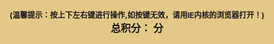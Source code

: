 <!DOCTYPE html PUBLIC "-//W3C//DTD XHTML 1.0 Transitional//EN" "http://www.w3.org/TR/xhtml1/DTD/xhtml1-transitional.dtd">
<html xmlns="http://www.w3.org/1999/xhtml">
<head>
<meta http-equiv="Content-Type" content="text/html; charset=utf-8" />
<title>2048</title>
<style>
body{text-align:center;font-size:36px;font-weight:bold;}
table{margin:0px auto;margin-top:100px;border-radius:10px;}
td{width:80px;height:80px;border-radius:10px;}
span{color:#FF0000;font-size:36px;}
</style>
<script>
window.onload=function (){
	var result=false,ys=true;
	function GetRandom(Min,Max){
		return Min+Math.round((Max-Min)*Math.random());
	}
	function RandomNum(){
		var num=GetRandom(1,16);
		if(document.getElementById(num).innerHTML==""){
			document.getElementById(num).innerHTML=GetRandom(1,2)*2;	
		}else{
		 	RandomNum();
		}
	}
	//初始化数据
	function Initail(){
		var tab=document.getElementById("tab");
		var text="";
		var id=1;
		for(var i=1;i<5;i++){
			//text+="<tr>";
			for(var j=i;j<=i+12;j+=4){
				text+="<td id="+id+"></td>";
				id++;
			}
			text+="</tr>"
		}
		tab.innerHTML=text;
		for(var i=0;i<2;i++){
			RandomNum();
		}	
		Result();
	}
	//上
	function Top(){
		for(var i=1;i<5;i++){
			ys=true;
			for(var j=i;j<=i+12;j+=4){
				for(var x=j;x>4;x-=4){
					var test1=document.getElementById(x-4);
					var test2=document.getElementById(x);
					Change(test1,test2);
				}
			}
		}
	}
	//下
	function But(){
		for(var i=1;i<5;i++){
			ys=true;
			for(var j=i+12;j>=i;j-=4){
				for(var x=j;x<13;x+=4){
					var test1=document.getElementById(x+4);
					var test2=document.getElementById(x);
					Change(test1,test2);
				}
			}
		}
	}
	//左
	function Left(){
		for(var i=1;i<=13;i+=4){
			ys=true;
			for(var j=i;j<=i+3;j+=1){
				for(var x=j;x>i;x-=1){
					var test1=document.getElementById(x-1);
					var test2=document.getElementById(x);
					Change(test1,test2);
				}
			}
		}
	}
	//右
	function Right(){
		for(var i=1;i<=13;i+=4){
			ys=true;
			for(var j=i+4;j>=i;j-=1){
				for(var x=j;x<i+3;x+=1){
					var test1=document.getElementById(x+1);
					var test2=document.getElementById(x);
					Change(test1,test2);
				}
			}
		}
	}
	//点击键盘事件
	document.onkeydown=function(ev){ 
		var event=ev||event;
		result=false;

		if(event.keyCode==37) Left();
		if(event.keyCode==38) Top();
		if(event.keyCode==39) Right();
		if(event.keyCode==40) But();
		if(result) RandomNum();
		Result();
	}
	//位置改变并合并
	function Change(test1,test2){
		if(test1.innerHTML==""&&test2.innerHTML!=""){
			result=true;
			test1.innerHTML=test2.innerHTML;
			test2.innerHTML="";
		}else if(test1.innerHTML!=""&&test1.innerHTML==test2.innerHTML&&ys){
			test1.innerHTML=parseInt(test1.innerHTML)+parseInt(test2.innerHTML);
			test2.innerHTML="";
			result=true;
			ys=false;
		}
	}
	//设置颜色，计算积分
	function Result(){
		var result=0,colors={"":"#fff","2":"#acf6ef","4":"#e3c887","8":"#2ae0c8","16":"#fbb8ac","32":"#fe6673","64":"#CC3333","128":"#0066CC",					"256":"#6633CC","512":"#FF0099","1024":"#990033","2048":"#6600FF","4096":"#CC0066"};
		for(var i=1;i<=16;i++){
			var text=document.getElementById(i);
			text.style.backgroundColor=colors[text.innerHTML];
			if(text.innerHTML!=""){
				result+=parseInt(text.innerHTML)*10;
			}
		}
		document.getElementById("show").innerHTML=result;
	}
	Initail();
	}
</script>
</head>
<body bgcolor="#e3c887">
<table id="tab" cellspacing="8" bgcolor="#999"></table>
<div style="font-size:12px; margin-top:20px;">(温馨提示：按上下左右键进行操作,如按键无效，请用IE内核的浏览器打开！)</div>
<div style="font-size:16px;">总积分：<span id="show"></span>  分</div>
</body>
</html>
